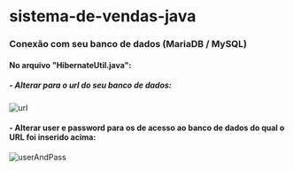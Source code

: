 # sistema-de-vendas-java 

### Conexão com seu banco de dados (MariaDB / MySQL)

#### No arquivo "HibernateUtil.java":

##### - Alterar para o url do seu banco de dados:
![url](https://user-images.githubusercontent.com/102383144/232979531-96522b47-7005-466b-a2a1-2caaca93c367.png)

#### - Alterar user e password para os de acesso ao banco de dados do qual o URL foi inserido acima:
![userAndPass](https://user-images.githubusercontent.com/102383144/232979751-a4e02896-3e65-4214-9c12-901cf0434bb7.png)


